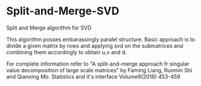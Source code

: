 # Split-and-Merge-SVD
Split and Merge algorithm for SVD 

This algorithm posses embarassingly paralel structure. 
Basic approach is to divide a given matrix by rows and applying svd on the submatrices and combining them accordingly to obtain u,v and d.

For complete information refer to "A split-and-merge approach fr singular value decomposition of large scale matrices" by Faming Liang, Runmin Shi and Qianxing Mo. Statistics and it's interface Volume9(2016) 453-459

